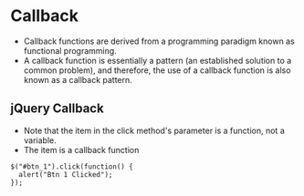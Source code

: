 # Callback

- Callback functions are derived from a programming paradigm known as functional programming.
- A callback function is essentially a pattern (an established solution to a common problem), and therefore, the use of a callback function is also known as a callback pattern.

## jQuery Callback
- Note that the item in the click method's parameter is a function, not a variable.
- The item is a callback function
```
$("#btn_1").click(function() {
  alert("Btn 1 Clicked");
});
```
